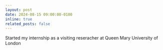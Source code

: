 ```yaml
---
layout: post
date: 2024-08-15 09:00:00-0100
inline: true
related_posts: false
---
```


Started my internship as a visiting reseracher at Queen Mary University of London